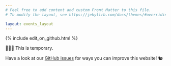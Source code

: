 ```yaml
---
# Feel free to add content and custom Front Matter to this file.
# To modify the layout, see https://jekyllrb.com/docs/themes/#overriding-theme-defaults

layout: events_layout
---
```

{% include edit_on_github.html %}

👷🏻‍♀️ This is temporary. 

Have a look at our [GitHub issues](https://github.com/codecurious-bln/CC-website/issues) for ways you can improve this website! 🐿


